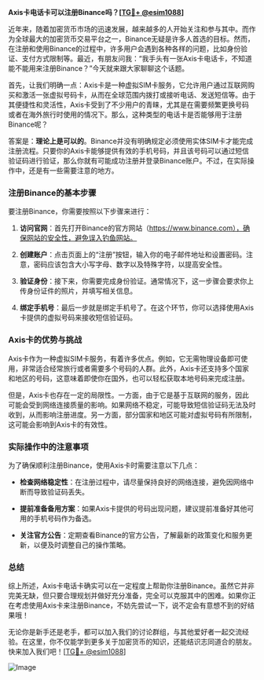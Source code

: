 **Axis卡电话卡可以注册Binance吗？[[TG💪+ @esim1088](https://t.me/s/esim1088)]**

近年来，随着加密货币市场的迅速发展，越来越多的人开始关注和参与其中。而作为全球最大的加密货币交易平台之一，Binance无疑是许多人首选的目标。然而，在注册和使用Binance的过程中，许多用户会遇到各种各样的问题，比如身份验证、支付方式限制等。最近，有朋友问我：“我手头有一张Axis卡电话卡，不知道能不能用来注册Binance？”今天就来跟大家聊聊这个话题。

首先，让我们明确一点：Axis卡是一种虚拟SIM卡服务，它允许用户通过互联网购买和激活一张虚拟号码卡，从而在全球范围内拨打或接听电话、发送短信等。由于其便捷性和灵活性，Axis卡受到了不少用户的青睐，尤其是在需要频繁更换号码或者在海外旅行时使用的情况下。那么，这种类型的电话卡是否能够用于注册Binance呢？

答案是：**理论上是可以的**。Binance并没有明确规定必须使用实体SIM卡才能完成注册流程。只要你的Axis卡能够提供有效的手机号码，并且该号码可以通过短信验证码进行验证，那么你就有可能成功注册并登录Binance账户。不过，在实际操作中，还是有一些需要注意的地方。

### 注册Binance的基本步骤

要注册Binance，你需要按照以下步骤来进行：

1. **访问官网**：首先打开Binance的官方网站（https://www.binance.com），确保网站的安全性，避免误入钓鱼网站。
   
2. **创建账户**：点击页面上的“注册”按钮，输入你的电子邮件地址和设置密码。注意，密码应该包含大小写字母、数字以及特殊字符，以提高安全性。

3. **验证身份**：接下来，你需要完成身份验证。通常情况下，这一步骤会要求你上传身份证件的照片，并填写相关信息。

4. **绑定手机号**：最后一步就是绑定手机号了。在这个环节，你可以选择使用Axis卡提供的虚拟号码来接收短信验证码。

### Axis卡的优势与挑战

Axis卡作为一种虚拟SIM卡服务，有着许多优点。例如，它无需物理设备即可使用，非常适合经常旅行或者需要多个号码的人群。此外，Axis卡还支持多个国家和地区的号码，这意味着即使你在国外，也可以轻松获取本地号码来完成注册。

但是，Axis卡也存在一定的局限性。一方面，由于它是基于互联网的服务，因此可能会受到网络连接质量的影响。如果网络不稳定，可能导致短信验证码无法及时收到，从而影响注册进度。另一方面，部分国家和地区可能对虚拟号码有所限制，这可能会影响到Axis卡的有效性。

### 实际操作中的注意事项

为了确保顺利注册Binance，使用Axis卡时需要注意以下几点：

- **检查网络稳定性**：在注册过程中，请尽量保持良好的网络连接，避免因网络中断而导致验证码丢失。
  
- **提前准备备用方案**：如果Axis卡提供的号码出现问题，建议提前准备好其他可用的手机号码作为备选。

- **关注官方公告**：定期查看Binance的官方公告，了解最新的政策变化和服务更新，以便及时调整自己的操作策略。

### 总结

综上所述，Axis卡电话卡确实可以在一定程度上帮助你注册Binance。虽然它并非完美无缺，但只要合理规划并做好充分准备，完全可以克服其中的困难。如果你正在考虑使用Axis卡来注册Binance，不妨先尝试一下，说不定会有意想不到的好结果哦！

无论你是新手还是老手，都可以加入我们的讨论群组，与其他爱好者一起交流经验。在这里，你不仅能学到更多关于加密货币的知识，还能结识志同道合的朋友。快来加入我们吧！[[TG💪+ @esim1088](https://t.me/s/esim1088)]

![Image](https://i.postimg.cc/4NQfJmqS/Snipaste-2025-05-13-00-14-12.png)
